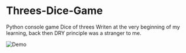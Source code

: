 # Threes-Dice-Game
Python console game Dice of threes
Writen at the very beginning of my learning, back then DRY principle was a stranger to me.


![Demo](https://user-images.githubusercontent.com/95132005/161293884-a7c160e2-3325-44cb-ad58-6dcef79268e7.gif)
